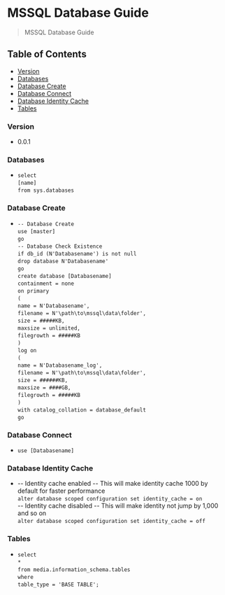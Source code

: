 # MSSQL Database Guide
> MSSQL Database Guide

## Table of Contents
* [Version](#version)
* [Databases](#databases)
* [Database Create](#database-create)
* [Database Connect](#database-connect)
* [Database Identity Cache](#database-identity-cache)
* [Tables](#tables)

### Version
* 0.0.1

### Databases
* `select`<br />
  `[name]`<br />
  `from sys.databases`

### Database Create
* `-- Database Create`<br />
  `use [master]`<br />
  `go`<br />
  `-- Database Check Existence`<br />
  `if db_id (N'Databasename') is not null`<br />
  `drop database N'Databasename'`<br />
  `go`<br />
  `create database [Databasename]`<br />
  `containment = none`<br />
  `on primary`<br />
  `(`<br />
  `name = N'Databasename',`<br />
  `filename = N'\path\to\mssql\data\folder',`<br />
  `size = #####KB,`<br />
  `maxsize = unlimited,`<br />
  `filegrowth = #####KB`<br />
  `)`<br />
  `log on`<br />
  `(`<br />
  `name = N'Databasename_log',`<br />
  `filename = N'\path\to\mssql\data\folder',`<br />
  `size = ######KB,`<br />
  `maxsize = ####GB,`<br />
  `filegrowth = #####KB`<br />
  `)`<br />
  `with catalog_collation = database_default`<br />
  `go`
  
### Database Connect
* `use [Databasename]`

### Database Identity Cache
* -- Identity cache enabled -- This will make identity cache 1000 by default for faster performance<br />
  `alter database scoped configuration set identity_cache = on`<br />
  -- Identity cache disabled -- This will make identity not jump by 1,000 and so on<br />
  `alter database scoped configuration set identity_cache = off`
  
### Tables
* `select`<br />
  `*`<br />
  `from media.information_schema.tables`<br />
  `where`<br />
  `table_type = 'BASE TABLE';`
